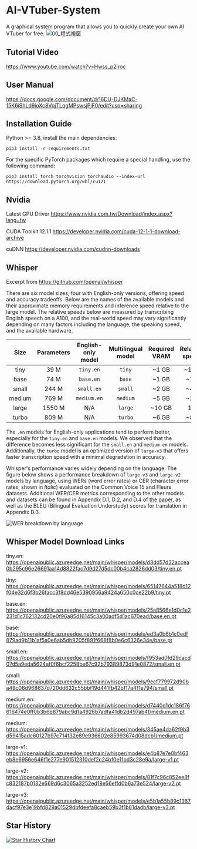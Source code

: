 # AI-VTuber-System
A graphical system program that allows you to quickly create your own AI VTuber for free.
![00_程式視窗](https://github.com/AIVTDevPKevin/AI-VTuber-System/assets/161304793/6f3bbb2b-a2f2-46b0-b1ce-49e47a7ae285)

## Tutorial Video
https://www.youtube.com/watch?v=Hwss_p2Iroc

## User Manual
https://docs.google.com/document/d/16DU-DJKMaC-15K6iShLd9ioXc8VqjTLqgMPswsjPjF0/edit?usp=sharing

## Installation Guide
Python >= 3.8, install the main dependencies:
```
pip3 install -r requirements.txt
```
For the specific PyTorch packages which require a special handling, use the following command:
```
pip3 install torch torchvision torchaudio --index-url https://download.pytorch.org/whl/cu121
```
## Nvidia
Latest GPU Driver
https://www.nvidia.com.tw/Download/index.aspx?lang=tw

CUDA Toolkit 12.1.1
https://developer.nvidia.com/cuda-12-1-1-download-archive

cuDNN
https://developer.nvidia.com/cudnn-downloads

## Whisper
Excerpt from https://github.com/openai/whisper

There are six model sizes, four with English-only versions, offering speed and accuracy tradeoffs.
Below are the names of the available models and their approximate memory requirements and inference speed relative to the large model.
The relative speeds below are measured by transcribing English speech on a A100, and the real-world speed may vary significantly depending on many factors including the language, the speaking speed, and the available hardware.

|  Size  | Parameters | English-only model | Multilingual model | Required VRAM | Relative speed |
|:------:|:----------:|:------------------:|:------------------:|:-------------:|:--------------:|
|  tiny  |    39 M    |     `tiny.en`      |       `tiny`       |     ~1 GB     |      ~10x      |
|  base  |    74 M    |     `base.en`      |       `base`       |     ~1 GB     |      ~7x       |
| small  |   244 M    |     `small.en`     |      `small`       |     ~2 GB     |      ~4x       |
| medium |   769 M    |    `medium.en`     |      `medium`      |     ~5 GB     |      ~2x       |
| large  |   1550 M   |        N/A         |      `large`       |    ~10 GB     |       1x       |
| turbo  |   809 M    |        N/A         |      `turbo`       |     ~6 GB     |      ~8x       |

The `.en` models for English-only applications tend to perform better, especially for the `tiny.en` and `base.en` models. We observed that the difference becomes less significant for the `small.en` and `medium.en` models.
Additionally, the `turbo` model is an optimized version of `large-v3` that offers faster transcription speed with a minimal degradation in accuracy.

Whisper's performance varies widely depending on the language. The figure below shows a performance breakdown of `large-v3` and `large-v2` models by language, using WERs (word error rates) or CER (character error rates, shown in *Italic*) evaluated on the Common Voice 15 and Fleurs datasets. Additional WER/CER metrics corresponding to the other models and datasets can be found in Appendix D.1, D.2, and D.4 of [the paper](https://arxiv.org/abs/2212.04356), as well as the BLEU (Bilingual Evaluation Understudy) scores for translation in Appendix D.3.

![WER breakdown by language](https://github.com/openai/whisper/assets/266841/f4619d66-1058-4005-8f67-a9d811b77c62)


## Whisper Model Download Links
tiny.en: https://openaipublic.azureedge.net/main/whisper/models/d3dd57d32accea0b295c96e26691aa14d8822fac7d9d27d5dc00b4ca2826dd03/tiny.en.pt

tiny: https://openaipublic.azureedge.net/main/whisper/models/65147644a518d12f04e32d6f3b26facc3f8dd46e5390956a9424a650c0ce22b9/tiny.pt

base.en: https://openaipublic.azureedge.net/main/whisper/models/25a8566e1d0c1e2231d1c762132cd20e0f96a85d16145c3a00adf5d1ac670ead/base.en.pt

base: https://openaipublic.azureedge.net/main/whisper/models/ed3a0b6b1c0edf879ad9b11b1af5a0e6ab5db9205f891f668f8b0e6c6326e34e/base.pt

small.en: https://openaipublic.azureedge.net/main/whisper/models/f953ad0fd29cacd07d5a9eda5624af0f6bcf2258be67c92b79389873d91e0872/small.en.pt

small: https://openaipublic.azureedge.net/main/whisper/models/9ecf779972d90ba49c06d968637d720dd632c55bbf19d441fb42bf17a411e794/small.pt

medium.en: https://openaipublic.azureedge.net/main/whisper/models/d7440d1dc186f76616474e0ff0b3b6b879abc9d1a4926b7adfa41db2d497ab4f/medium.en.pt

medium: https://openaipublic.azureedge.net/main/whisper/models/345ae4da62f9b3d59415adc60127b97c714f32e89e936602e85993674d08dcb1/medium.pt

large-v1: https://openaipublic.azureedge.net/main/whisper/models/e4b87e7e0bf463eb8e6956e646f1e277e901512310def2c24bf0e11bd3c28e9a/large-v1.pt

large-v2: https://openaipublic.azureedge.net/main/whisper/models/81f7c96c852ee8fc832187b0132e569d6c3065a3252ed18e56effd0b6a73e524/large-v2.pt

large-v3: https://openaipublic.azureedge.net/main/whisper/models/e5b1a55b89c1367dacf97e3e19bfd829a01529dbfdeefa8caeb59b3f1b81dadb/large-v3.pt

## Star History

[![Star History Chart](https://api.star-history.com/svg?repos=AIVTDevPKevin/AI-VTuber-System&type=Date)](https://www.star-history.com/#AIVTDevPKevin/AI-VTuber-System&Date)
